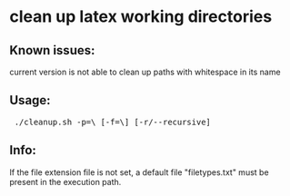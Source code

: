 clean up latex working directories
==================================

Known issues:
--------------
current version is not able to clean up paths with whitespace in its name

Usage:
------
<pre> ./cleanup.sh -p=\<path/to/clean\> [-f=\<path/to/fileExtensionFile\>] [-r/--recursive] </pre>

Info:
-----
If the file extension file is not set, a default file "filetypes.txt" must be present in the execution path.
